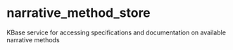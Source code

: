narrative_method_store
======================

KBase service for accessing specifications and documentation on available narrative methods
